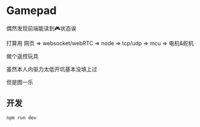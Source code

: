 # Gamepad

偶然发现前端能读到🎮状态诶

打算用 网页 => websocket/webRTC => node => tcp/udp => mcu => 电机&舵机

做个遥控玩具

虽然本人内驱力太低开坑基本没填上过

但是图一乐

## 开发
```
npm run dev
```
